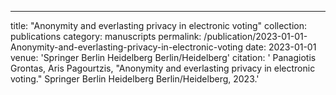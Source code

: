 ---
title: "Anonymity and everlasting privacy in electronic voting"
collection: publications
category: manuscripts
permalink: /publication/2023-01-01-Anonymity-and-everlasting-privacy-in-electronic-voting
date: 2023-01-01
venue: 'Springer Berlin Heidelberg Berlin/Heidelberg'
citation: ' Panagiotis Grontas,  Aris Pagourtzis, &quot;Anonymity and everlasting privacy in electronic voting.&quot; Springer Berlin Heidelberg Berlin/Heidelberg, 2023.'
